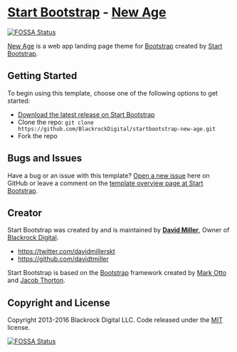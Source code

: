 # [Start Bootstrap](http://startbootstrap.com/) - [New Age](http://startbootstrap.com/template-overviews/new-age/)
[![FOSSA Status](https://app.fossa.io/api/projects/git%2Bgithub.com%2Fraeprojects%2Fraeprojects.github.io.svg?type=shield)](https://app.fossa.io/projects/git%2Bgithub.com%2Fraeprojects%2Fraeprojects.github.io?ref=badge_shield)


[New Age](http://startbootstrap.com/template-overviews/new-age/) is a web app landing page theme for [Bootstrap](http://getbootstrap.com/) created by [Start Bootstrap](http://startbootstrap.com/).

## Getting Started

To begin using this template, choose one of the following options to get started:
* [Download the latest release on Start Bootstrap](http://startbootstrap.com/template-overviews/new-age/)
* Clone the repo: `git clone https://github.com/BlackrockDigital/startbootstrap-new-age.git`
* Fork the repo

## Bugs and Issues

Have a bug or an issue with this template? [Open a new issue](https://github.com/BlackrockDigital/startbootstrap-new-age/issues) here on GitHub or leave a comment on the [template overview page at Start Bootstrap](http://startbootstrap.com/template-overviews/new-age/).

## Creator

Start Bootstrap was created by and is maintained by **[David Miller](http://davidmiller.io/)**, Owner of [Blackrock Digital](http://blackrockdigital.io/).

* https://twitter.com/davidmillerskt
* https://github.com/davidtmiller

Start Bootstrap is based on the [Bootstrap](http://getbootstrap.com/) framework created by [Mark Otto](https://twitter.com/mdo) and [Jacob Thorton](https://twitter.com/fat).

## Copyright and License

Copyright 2013-2016 Blackrock Digital LLC. Code released under the [MIT](https://github.com/BlackrockDigital/startbootstrap-new-age/blob/gh-pages/LICENSE) license.

[![FOSSA Status](https://app.fossa.io/api/projects/git%2Bgithub.com%2Fraeprojects%2Fraeprojects.github.io.svg?type=large)](https://app.fossa.io/projects/git%2Bgithub.com%2Fraeprojects%2Fraeprojects.github.io?ref=badge_large)